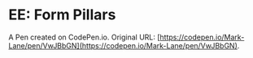 # EE: Form Pillars

A Pen created on CodePen.io. Original URL: [https://codepen.io/Mark-Lane/pen/VwJBbGN](https://codepen.io/Mark-Lane/pen/VwJBbGN).

